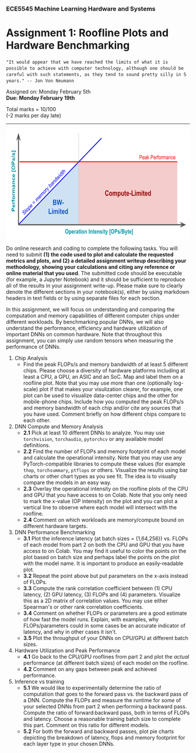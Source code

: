 ### ECE5545 Machine Learning Hardware and Systems

# Assignment 1: Roofline Plots and Hardware Benchmarking

`"It would appear that we have reached the limits of what it is possible to achieve with computer technology, although one should be careful with such statements, as they tend to sound pretty silly in 5 years." -- Jon Von Neumann`

Assigned on: Monday February 5th    
**Due: Monday February 19th**

Total marks = 10/100    
(-2 marks per day late)

----

<p align="center">
  <img src= "./images/roofline.png" height="300" class="center" />
</p>

Do online research and coding to complete the following tasks. You will need to submit **(1) the code used to plot and calculate the requested metrics and plots, and (2) a detailed assignment writeup describing your methodology, showing your calculations and citing any reference or online material that you used**. The submitted code should be executable (for example, a Jupyter Notebook) and it should be sufficient to reproduce all of the results in your assignment write-up. Please make sure to clearly denote the different sections in your notebook(s), either by using markdown headers in text fields or by using separate files for each section.

In this assignment, we will focus on understanding and comparing the computation and memory capabilities of different computer chips under different workloads. By benchmarking popular DNNs, we will also understand the performance, efficiency and hardware utilization of important DNNs on common hardware. Note that throughout this assignment, you can simply use random tensors when measuring the performance of DNNs.

1. Chip Analysis
    * Find the peak FLOPs/s and memory bandwidth of at least 5 different chips. Please choose a diversity of hardware platforms including at least a CPU, a GPU, an ASIC and an SoC. Map and label them on a roofline plot. Note that you may use more than one (optionally log-scale) plot if that makes your visulization clearer, for example, one plot can be used to visualize data-center chips and the other for mobile-phone chips. Include how you computed the peak FLOPs/s and memory bandwidth of each chip and/or cite any sources that you have used. Comment briefly on how different chips compare to each other.
2. DNN Compute and Memory Analysis
    * **2.1** Pick at least 10 different DNNs to analyze. You may use `torchvision`, `torchaudio`, `pytorchcv` or any available model definitions. 
    * **2.2** Find the number of FLOPs and memory footprint of each model and calculate the operational intensity. Note that you may use any PyTorch-compatible libraries to compute these values (for example `thop`, `torchsummary`, `ptflops` or others. Visualize the results using bar charts or other chart types as you see fit. The idea is to visually compare the models in an easy way.
    * **2.3** Overlay the operational intensity on the roofline plots of the CPU and GPU that you have access to on Colab. Note that you only need to mark the x-value (OP intensity) on the plot and you can plot a vertical line to observe where each model will intersect with the roofline.
    * **2.4** Comment on which workloads are memory/compute bound on different hardware targets.
3. DNN Performance Benchmarking
    * **3.1** Plot the inference latency (at batch sizes = {1,64,256}) vs. FLOPs of each model from part 2 on both the CPU and GPU that you have access to on Colab. You may find it useful to color the points on the plot based on batch size and perhaps label the points on the plot with the model name. It is important to produce an easily-readable plot.
    * **3.2** Repeat the point above but put parameters on the x-axis instead of FLOPs.
    * **3.3** Compute the rank correlation coefficient between (1) CPU latency, (2) GPU latency, (3) FLOPs and (4) parameters. Visualize this as a 2D matrix of correlation values. You may use either Spearman's or other rank correlation coefficients. 
    * **3.4** Comment on whether FLOPs or parameters are a good estimate of how fast the model runs. Explain, with examples, why FLOPs/parameters could in some cases be an accurate indicator of latency, and why in other cases it isn't.
    * **3.5** Plot the throughput of your DNNs on CPU/GPU at different batch sizes.
4. Hardware Utilization and Peak Performance
    * **4.1** Go back to the CPU/GPU rooflines from part 2 and plot the *actual* performance (at different batch sizes) of each model on the roofline.
    * **4.2** Comment on any gaps between peak and achieved performance.
5. Inference vs training
    * **5.1** We would like to experimentally determine the ratio of computation that goes to the forward pass vs. the backward pass of a DNN. Compute the FLOPs and measure the runtime for _some_ of your selected DNNs from part 2 when performing a backward pass. Compute the ratio of forward:backward pass, both in terms of FLOPs and latency. Choose a reasonable training batch size to complete this part. Comment on this ratio for different models.
    * **5.2** For both the forward and backward passes, plot pie charts depicting the breakdown of latency, flops and memory footprint for each layer type in your chosen DNNs.
